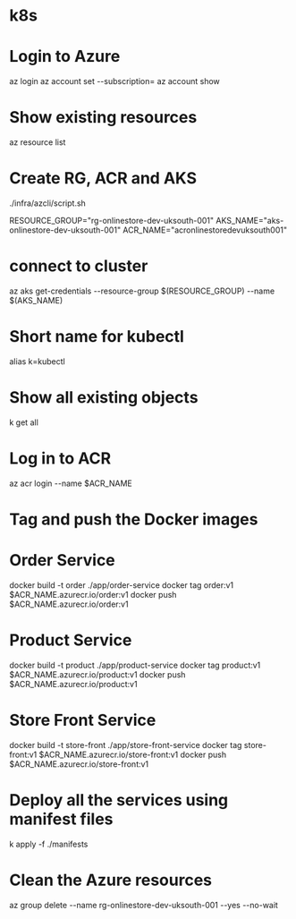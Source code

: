 # k8s

# Login to Azure
az login
az account set --subscription=<subscriptionId>
az account show

# Show existing resources
az resource list

# Create RG, ACR and AKS
./infra/azcli/script.sh

RESOURCE_GROUP="rg-onlinestore-dev-uksouth-001"
AKS_NAME="aks-onlinestore-dev-uksouth-001"
ACR_NAME="acronlinestoredevuksouth001"

# connect to cluster
az aks get-credentials --resource-group $(RESOURCE_GROUP) --name $(AKS_NAME)

# Short name for kubectl
alias k=kubectl

# Show all existing objects
k get all

# Log in to ACR
az acr login --name $ACR_NAME

# Tag and push the Docker images

# Order Service
docker build -t order ./app/order-service 
docker tag order:v1 $ACR_NAME.azurecr.io/order:v1
docker push $ACR_NAME.azurecr.io/order:v1

# Product Service
docker build -t product ./app/product-service 
docker tag product:v1 $ACR_NAME.azurecr.io/product:v1
docker push $ACR_NAME.azurecr.io/product:v1

# Store Front Service
docker build -t store-front ./app/store-front-service 
docker tag store-front:v1 $ACR_NAME.azurecr.io/store-front:v1
docker push $ACR_NAME.azurecr.io/store-front:v1

# Deploy all the services using manifest files
k apply -f ./manifests

# Clean the Azure resources
az group delete --name rg-onlinestore-dev-uksouth-001 --yes --no-wait